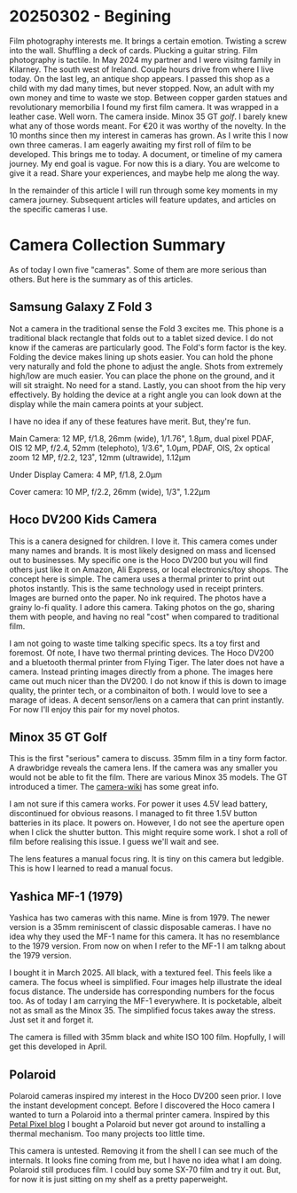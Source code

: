 # 20250302 - Begining

Film photography interests me. It brings a certain emotion. Twisting a screw into the wall. Shuffling a deck of cards. Plucking a guitar string. Film photography is tactile. In May 2024 my partner and I were visitng family in Kilarney. The south west of Ireland. Couple hours drive from where I live today. On the last leg, an antique shop appears. I passed this shop as a child with my dad many times, but never stopped. Now, an adult with my own money and time to waste we stop. Between copper garden statues and revolutionary memorbilia I found my first film camera. It was wrapped in a leather case. Well worn. The camera inside. Minox 35 GT *golf*. I barely knew what any of those words meant. For €20 it was worthy of the novelty. In the 10 months since then my interest in cameras has grown. As I write this I now own three cameras. I am eagerly awaiting my first roll of film to be developed. This brings me to today. A document, or timeline of my camera journey. My end goal is vague. For now this is a diary. You are welcome to give it a read. Share your experiences, and maybe help me along the way. 

In the remainder of this article I will run through some key moments in my camera journey. Subsequent articles will feature updates, and articles on the specific cameras I use. 

# Camera Collection Summary

As of today I own five "cameras". Some of them are more serious than others. But here is the summary as of this articles.

## Samsung Galaxy Z Fold 3

Not a camera in the traditional sense the Fold 3 excites me. This phone is a traditional black rectangle that folds out to a tablet sized device. I do not know if the cameras are particularly good. The Fold's form factor is the key. Folding the device makes lining up shots easier. You can hold the phone very naturally and fold the phone to adjust the angle. Shots from extremely high/low are much easier. You can place the phone on the ground, and it will sit straight. No need for a stand. Lastly, you can shoot from the hip very effectively. By holding the device at a right angle you can look down at the display while the main camera points at your subject. 

I have no idea if any of these features have merit. But, they're fun.

Main Camera: 
12 MP, f/1.8, 26mm (wide), 1/1.76", 1.8µm, dual pixel PDAF, OIS
12 MP, f/2.4, 52mm (telephoto), 1/3.6", 1.0µm, PDAF, OIS, 2x optical zoom
12 MP, f/2.2, 123˚, 12mm (ultrawide), 1.12µm

Under Display Camera:
4 MP, f/1.8, 2.0µm

Cover camera:
10 MP, f/2.2, 26mm (wide), 1/3", 1.22µm

## Hoco DV200 Kids Camera

This is a canera designed for children. I love it. This camera comes under many names and brands. It is most likely designed on mass and licensed out to businesses. My specific one is the Hoco DV200 but you will find others just like it on Amazon, Ali Express, or local electronics/toy shops. The concept here is simple. The camera uses a thermal printer to print out photos instantly. This is the same technology used in receipt printers. Images are burned onto the paper. No ink required. The photos have a grainy lo-fi quality. I adore this camera. Taking photos on the go, sharing them with people, and having no real "cost" when compared to traditional film. 

I am not going to waste time talking specific specs. Its a toy first and foremost. Of note, I have two thermal printing devices. The Hoco DV200 and a bluetooth thermal printer from Flying Tiger. The later does not have a camera. Instead printing images directly from a phone. The images here came out much nicer than the DV200. I do not know if this is down to image quality, the printer tech, or a combinaiton of both. I would love to see a marage of ideas. A decent sensor/lens on a camera that can print instantly. For now I'll enjoy this pair for my novel photos.  

## Minox 35 GT Golf

This is the first "serious" camera to discuss. 35mm film in a tiny form factor. A drawbridge reveals the camera lens. If the camera was any smaller you would not be able to fit the film. There are various Minox 35 models. The GT introduced a timer. The [camera-wiki](http://camera-wiki.org/wiki/Minox_35) has some great info. 

I am not sure if this camera works. For power it uses 4.5V lead battery, discontinued for obvious reasons. I managed to fit three 1.5V button batteries in its place. It powers on. However, I do not see the aperture open when I click the shutter button. This might require some work. I shot a roll of film before realising this issue. I guess we'll wait and see.

The lens features a manual focus ring. It is tiny on this camera but ledgible. This is how I learned to read a manual focus. 

## Yashica MF-1 (1979)

Yashica has two cameras with this name. Mine is from 1979. The newer version is a 35mm reminiscent of classic disposable cameras. I have no idea why they used the MF-1 name for this camera. It has no resemblance to the 1979 version. From now on when I refer to the MF-1 I am talkng about the 1979 version. 

I bought it in March 2025. All black, with a textured feel. This feels like a camera. The focus wheel is simplified. Four images help illustrate the ideal focus distance. The underside has corresponding numbers for the focus too. As of today I am carrying the MF-1 everywhere. It is pocketable, albeit not as small as the Minox 35. The simplified focus takes away the stress. Just set it and forget it. 

The camera is filled with 35mm black and white ISO 100 film. Hopfully, I will get this developed in April. 

## Polaroid

Polaroid cameras inspired my interest in the Hoco DV200 seen prior. I love the instant development concept. Before I discovered the Hoco camera I wanted to turn a Polaroid into a thermal printer camera. Inspired by this [Petal Pixel blog](https://petapixel.com/2021/04/08/how-to-make-a-digital-polaroid-camera-for-cheap-thermal-instant-photos/) I bought a Polaroid but never got around to installing a thermal mechanism. Too many projects too little time. 

This camera is untested. Removing it from the shell I can see much of the internals. It looks fine coming from me, but I have no idea what I am doing. Polaroid still produces film. I could buy some SX-70 film and try it out. But, for now it is just sitting on my shelf as a pretty paperweight. 


